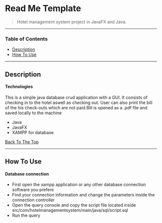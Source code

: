 # Read Me Template

> Hotel management system project in JavaFX and Java.

---

### Table of Contents
- [Description](#description)
- [How To Use](#how-to-use)

---

## Description

#### Technologies
This is a simple java database crud application with a GUI. It consists of checking in to the hotel aswell as 
checking out.
User can also print the bill of the his check-outs which are not paid.Bill is 
opened as a .pdf file and saved locally to the machine
- Java
- JavaFX
- XAMPP for database

[Back To The Top](#read-me-template)

---

## How To Use

#### Database connection

- First open the xampp application or any other database connection software you prefere
- Find your connection information and change the parameters inside the connection controller
- Open the query console and copy the script file located inside src/com/hotelmanagementsystem/main/java/sql/script.sql
- Run the query




